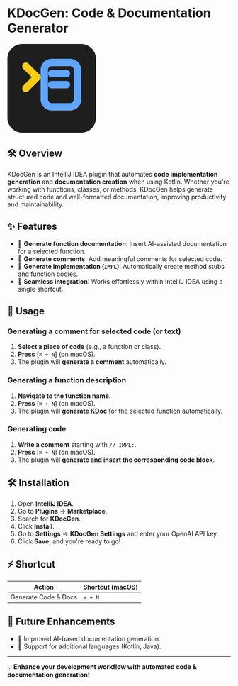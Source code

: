 <!-- Plugin description -->
# KDocGen: Code & Documentation Generator

![Plugin Icon](./src/main/resources/META-INF/pluginIcon.svg)

## 🛠️ Overview
KDocGen is an IntelliJ IDEA plugin that automates **code implementation generation**
and **documentation creation** when using Kotlin.
Whether you're working with functions, classes, or methods, 
KDocGen helps generate structured code and well-formatted documentation, improving productivity and maintainability.

## ✨ Features
- 🔹 **Generate function documentation**: Insert AI-assisted documentation for a selected function.
- 🔹 **Generate comments**: Add meaningful comments for selected code.
- 🔹 **Generate implementation (`IMPL`)**: Automatically create 
method stubs and function bodies.
- 🔹 **Seamless integration**: Works effortlessly within IntelliJ IDEA using a single shortcut.

## 🚀 Usage

### **Generating a comment for selected code (or text)**
1. **Select a piece of code** (e.g., a function or class).
2. **Press** [`⌘ + N`] (on macOS).
3. The plugin will **generate a comment** automatically.

### **Generating a function description**
1. **Navigate to the function name**.
2. **Press** [`⌘ + N`]  (on macOS).
3. The plugin will **generate KDoc** for the selected function automatically.

### **Generating code**
1. **Write a comment** starting with `// IMPL:`.
2. **Press** [`⌘ + N`]  (on macOS).
3. The plugin will **generate and insert the corresponding code block**.

## 🛠️ Installation
1. Open **IntelliJ IDEA**.
2. Go to **Plugins** → **Marketplace**.
3. Search for **KDocGen**.
4. Click **Install**.
5. Go to **Settings** → **KDocGen Settings** and enter your OpenAI API key.
6. Click **Save**, and you're ready to go!

## ⚡ Shortcut
| Action | Shortcut (macOS) |  
|--------|------------------|  
| Generate Code & Docs | `⌘ + N` |  

## 📌 Future Enhancements
- 🔹 Improved AI-based documentation generation.
- 🔹 Support for additional languages (Kotlin, Java).

---

💡 **Enhance your development workflow with automated code & documentation generation!**

<!-- Plugin description end -->
